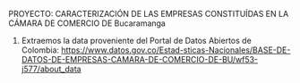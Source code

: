PROYECTO: CARACTERIZACIÓN DE LAS EMPRESAS CONSTITUÍDAS EN LA CÁMARA DE COMERCIO DE Bucaramanga




1. Extraemos la data proveniente del Portal de Datos Abiertos de Colombia: https://www.datos.gov.co/Estad-sticas-Nacionales/BASE-DE-DATOS-DE-EMPRESAS-CAMARA-DE-COMERCIO-DE-BU/wf53-j577/about_data